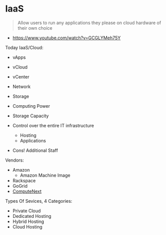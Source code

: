 # IaaS

> Allow users to run any applications they please on cloud hardware of their own choice

- https://www.youtube.com/watch?v=GCGLYMeh75Y

Today IaaS/Cloud:

- vApps
- vCloud
- vCenter
- Network
- Storage

- Computing Power
- Storage Capacity
- Control over the entire IT infrastructure
  - Hosting
  - Applications
- Cons! Additional Staff

Vendors:

- Amazon
  - Amazon Machine Image
- Rackspace
- GoGrid
- [ComputeNext](https://www.computenext.com/)

Types Of Sevices, 4 Categories:

- Private Cloud
- Dedicated Hosting
- Hybrid Hosting
- Cloud Hosting